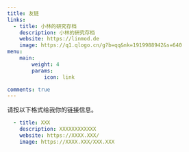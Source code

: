 ```yaml
---
title: 友链
links:
  - title: 小林的研究存档
    description: 小林的研究存档
    website: https://linmod.de
    image: https://q1.qlogo.cn/g?b=qq&nk=1919988942&s=640
menu:
    main: 
        weight: 4
        params:
            icon: link

comments: true
---
```


请按以下格式给我你的链接信息。

```yaml
  - title: XXX
    description: XXXXXXXXXXXX
    website: https://XXXX.XXX/
    image: https://XXXX.XXX/XXX.XXX
```